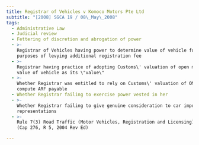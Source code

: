 ```yaml
---
title: Registrar of Vehicles v Komoco Motors Pte Ltd
subtitle: "[2008] SGCA 19 / 08\_May\_2008"
tags:
  - Administrative Law
  - Judicial review
  - Fettering of discretion and abrogation of power
  - >-
    Registrar of Vehicles having power to determine value of vehicle for
    purposes of levying additional registration fee
  - >-
    Registrar having practice of adopting Customs\' valuation of open market
    value of vehicle as its \"value\"
  - >-
    Whether Registrar was entitled to rely on Customs\' valuation of OMV to
    compute ARF payable
  - Whether Registrar failing to exercise power vested in her
  - >-
    Whether Registrar failing to give genuine consideration to car importer\'s
    representations
  - >-
    Rule 7(3) Road Traffic (Motor Vehicles, Registration and Licensing) Rules
    (Cap 276, R 5, 2004 Rev Ed)

---
```


